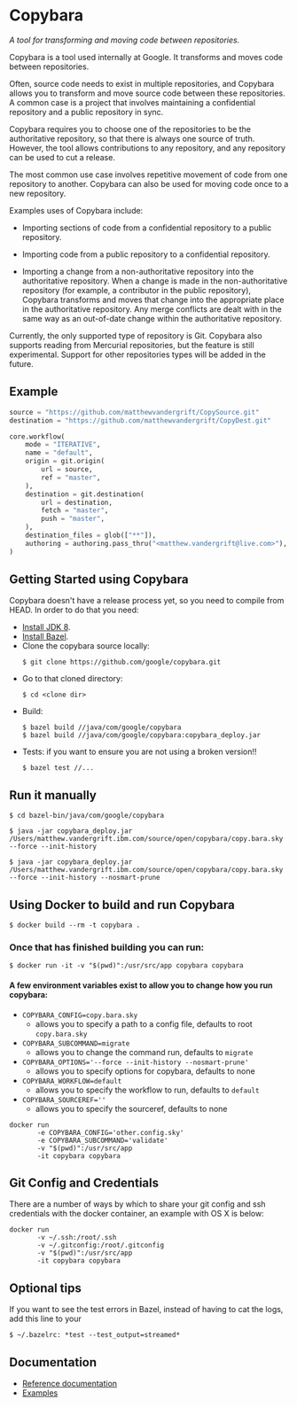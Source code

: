 # Copybara

*A tool for transforming and moving code between repositories.*

Copybara is a tool used internally at Google. It transforms and moves code between repositories.

Often, source code needs to exist in multiple repositories, and Copybara allows you to transform
and move source code between these repositories. A common case is a project that involves
maintaining a confidential repository and a public repository in sync.

Copybara requires you to choose one of the repositories to be the authoritative repository, so that
there is always one source of truth. However, the tool allows contributions to any repository, and
any repository can be used to cut a release.

The most common use case involves repetitive movement of code from one repository to another.
Copybara can also be used for moving code once to a new repository.

Examples uses of Copybara include:

  - Importing sections of code from a confidential repository to a public repository.

  - Importing code from a public repository to a confidential repository.

  - Importing a change from a non-authoritative repository into the authoritative repository. When
    a change is made in the non-authoritative repository (for example, a contributor in the public
    repository), Copybara transforms and moves that change into the appropriate place in the
    authoritative repository. Any merge conflicts are dealt with in the same way as an out-of-date
    change within the authoritative repository.

Currently, the only supported type of repository is Git. Copybara also supports reading from Mercurial repositories, but the feature is still experimental.
Support for other repositories types will be added in the future.

## Example

```python
source = "https://github.com/matthewvandergrift/CopySource.git"
destination = "https://github.com/matthewvandergrift/CopyDest.git"

core.workflow(
    mode = "ITERATIVE",
    name = "default",
    origin = git.origin(
        url = source,
        ref = "master",
    ),
    destination = git.destination(
        url = destination,
        fetch = "master",
        push = "master",
    ),
    destination_files = glob(["**"]),
    authoring = authoring.pass_thru("<matthew.vandergrift@live.com>"),
)
```

## Getting Started using Copybara

Copybara doesn't have a release process yet, so you need to compile from HEAD. In order to do that
you need:

  * [Install JDK 8](http://www.oracle.com/technetwork/java/javase/downloads/jdk8-downloads-2133151.html).
  * [Install Bazel](https://docs.bazel.build/versions/master/install.html).
  * Clone the copybara source locally:
      ```
      $ git clone https://github.com/google/copybara.git
      ```
  * Go to that cloned directory:
      ```
      $ cd <clone dir>
      ```
  * Build:
      ```
      $ bazel build //java/com/google/copybara
      $ bazel build //java/com/google/copybara:copybara_deploy.jar
      ```
  * Tests: if you want to ensure you are not using a broken version!!
      ```
      $ bazel test //...
      ```

## Run it manually

```shell
$ cd bazel-bin/java/com/google/copybara

$ java -jar copybara_deploy.jar /Users/matthew.vandergrift.ibm.com/source/open/copybara/copy.bara.sky --force --init-history

$ java -jar copybara_deploy.jar /Users/matthew.vandergrift.ibm.com/source/open/copybara/copy.bara.sky --force --init-history --nosmart-prune
```

## Using Docker to build and run Copybara

```
$ docker build --rm -t copybara .
```

### Once that has finished building you can run:
```
$ docker run -it -v "$(pwd)":/usr/src/app copybara copybara
```

#### A few environment variables exist to allow you to change how you run copybara:
* `COPYBARA_CONFIG=copy.bara.sky`
  * allows you to specify a path to a config file, defaults to root `copy.bara.sky`
* `COPYBARA_SUBCOMMAND=migrate`
  * allows you to change the command run, defaults to `migrate`
* `COPYBARA_OPTIONS='--force --init-history --nosmart-prune'`
  * allows you to specify options for copybara, defaults to none
* `COPYBARA_WORKFLOW=default`
  * allows you to specify the workflow to run, defaults to `default`
* `COPYBARA_SOURCEREF=''`
  * allows you to specify the sourceref, defaults to none

```
docker run
       -e COPYBARA_CONFIG='other.config.sky'
       -e COPYBARA_SUBCOMMAND='validate'
       -v "$(pwd)":/usr/src/app
       -it copybara copybara
```

## Git Config and Credentials

There are a number of ways by which to share your git config and ssh credentials with the docker container, an example with OS X is below:

```
docker run
       -v ~/.ssh:/root/.ssh
       -v ~/.gitconfig:/root/.gitconfig
       -v "$(pwd)":/usr/src/app
       -it copybara copybara
```

## Optional tips

If you want to see the test errors in Bazel, instead of having to cat the logs, add this line to your 

  ```
  $ ~/.bazelrc: *test --test_output=streamed*
  ```

## Documentation

  * [Reference documentation](docs/reference.md)
  * [Examples](docs/examples.md)
  